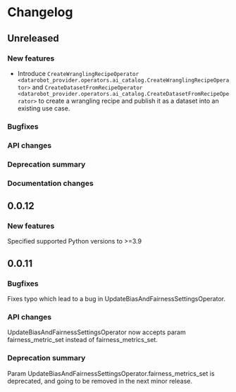 # Changelog

## Unreleased

### New features
- Introduce `CreateWranglingRecipeOperator <datarobot_provider.operators.ai_catalog.CreateWranglingRecipeOperator>` 
and `CreateDatasetFromRecipeOperator <datarobot_provider.operators.ai_catalog.CreateDatasetFromRecipeOperator>` 
to create a wrangling recipe and publish it as a dataset into an existing use case.

### Bugfixes

### API changes

### Deprecation summary

### Documentation changes

## 0.0.12

### New features

Specified supported Python versions to >=3.9

## 0.0.11

### Bugfixes

Fixes typo which lead to a bug in UpdateBiasAndFairnessSettingsOperator.

### API changes

UpdateBiasAndFairnessSettingsOperator now accepts param fairness_metric_set instead of fairness_metrics_set.

### Deprecation summary

Param UpdateBiasAndFairnessSettingsOperator.fairness_metrics_set is deprecated, and going to be removed in the next minor release.
